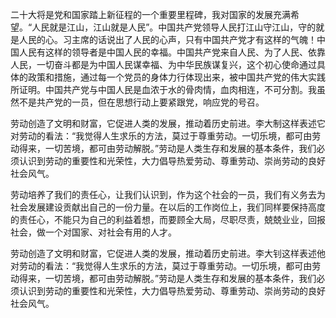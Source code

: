 二十大将是党和国家踏上新征程的一个重要里程碑，我对国家的发展充满希望。“人民就是江山，江山就是人民”。中国共产党领导人民打江山守江山，守的就是人民的心。习主席的话说出了人民的心声，只有中国共产党才有这样的气魄！中国人民有这样的领导者是中国人民的幸福。中国共产党来自人民、为了人民、依靠人民，一切奋斗都是为中国人民谋幸福、为中华民族谋复兴，这个初心使命通过具体的政策和措施，通过每一个党员的身体力行体现出来，被中国共产党的伟大实践所证明。中国共产党与中国人民是血浓于水的骨肉情，血肉相连，不可分割。我虽然不是共产党的一员，但在思想行动上要紧跟党，响应党的号召。 

劳动创造了文明和财富，它促进人类的发展，推动着历史前进。李大制这样表述它对劳动的看法：“我觉得人生求乐的方法，莫过于尊重劳动。一切乐境，都可由劳动得来，一切苦境，都可由劳动解脱。”劳动是人类生存和发展的基本条件，我们必须认识到劳动的重要性和光荣性，大力倡导热爱劳动、尊重劳动、崇尚劳动的良好社会风气。

劳动培养了我们的责任心，让我们认识到，作为这个社会的一员，我们有义务去为社会发展建设贡献出自己的一份力量。在以后的工作岗位上，我们同样要保持高度的责任心，不能只为自己的利益着想，而要顾全大局，尽职尽责，兢兢业业，回报社会，做一个对国家、对社会有用的人才。

劳动创造了文明和财富，它促进人类的发展，推动着历史前进。李大钊这样表述他对劳动的看法：“我觉得人生求乐的方法，莫过于尊重劳动。一切乐境，都可由劳动得来，一切苦境，都可由劳动解脱。”劳动是人类生存和发展的基本条件，我们必须认识到劳动的重要性和光荣性，大力倡导热爱劳动、尊重劳动、崇尚劳动的良好社会风气。
